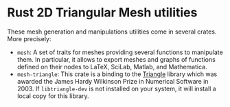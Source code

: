 Rust 2D Triangular Mesh utilities
=================================

These mesh generation and manipulations utilities come in several
crates.  More precisely:

- `mesh`: A set of traits for meshes providing several functions to
  manipulate them.  In particular, it allows to export meshes and
  graphs of functions defined on their nodes to LaTeX, SciLab,
  Matlab, and Mathematica.
- `mesh-triangle`: This crate is a binding to the [Triangle][] library
  which was awarded the James Hardy Wilkinson Prize in Numerical
  Software in 2003.  If `libtriangle-dev` is not installed on your
  system, it will install a local copy for this library.


[Triangle]: http://www.cs.cmu.edu/~quake/triangle.html
